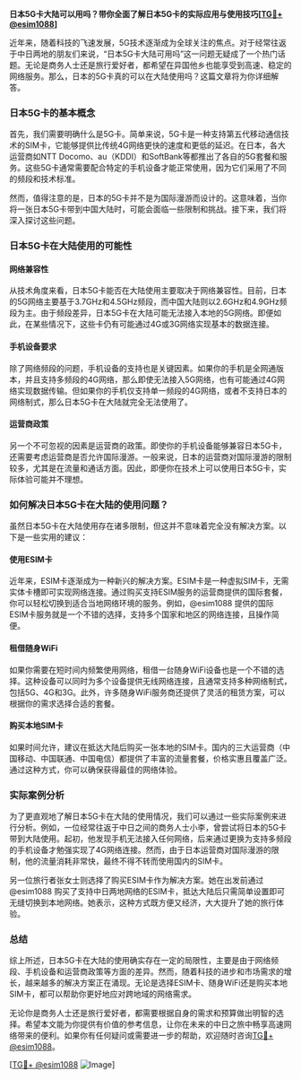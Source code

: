 **日本5G卡大陆可以用吗？带你全面了解日本5G卡的实际应用与使用技巧[[TG💪+ @esim1088](https://t.me/s/esim1088)]**

近年来，随着科技的飞速发展，5G技术逐渐成为全球关注的焦点。对于经常往返于中日两地的朋友们来说，“日本5G卡大陆可用吗”这一问题无疑成了一个热门话题。无论是商务人士还是旅行爱好者，都希望在异国他乡也能享受到高速、稳定的网络服务。那么，日本的5G卡真的可以在大陆使用吗？这篇文章将为你详细解答。

### 日本5G卡的基本概念

首先，我们需要明确什么是5G卡。简单来说，5G卡是一种支持第五代移动通信技术的SIM卡，它能够提供比传统4G网络更快的速度和更低的延迟。在日本，各大运营商如NTT Docomo、au（KDDI）和SoftBank等都推出了各自的5G套餐和服务。这些5G卡通常需要配合特定的手机设备才能正常使用，因为它们采用了不同的频段和技术标准。

然而，值得注意的是，日本的5G卡并不是为国际漫游而设计的。这意味着，当你将一张日本5G卡带到中国大陆时，可能会面临一些限制和挑战。接下来，我们将深入探讨这些问题。

### 日本5G卡在大陆使用的可能性

#### 网络兼容性

从技术角度来看，日本5G卡能否在大陆使用主要取决于网络兼容性。目前，日本的5G网络主要基于3.7GHz和4.5GHz频段，而中国大陆则以2.6GHz和4.9GHz频段为主。由于频段差异，日本5G卡在大陆可能无法接入本地的5G网络。即便如此，在某些情况下，这些卡仍有可能通过4G或3G网络实现基本的数据连接。

#### 手机设备要求

除了网络频段的问题，手机设备的支持也是关键因素。如果你的手机是全网通版本，并且支持多频段的4G网络，那么即使无法接入5G网络，也有可能通过4G网络实现数据传输。但如果你的手机仅支持单一频段的4G网络，或者不支持日本的网络制式，那么日本5G卡在大陆就完全无法使用了。

#### 运营商政策

另一个不可忽视的因素是运营商的政策。即使你的手机设备能够兼容日本5G卡，还需要考虑运营商是否允许国际漫游。一般来说，日本的运营商对国际漫游的限制较多，尤其是在流量和通话方面。因此，即便你在技术上可以使用日本5G卡，实际体验可能并不理想。

### 如何解决日本5G卡在大陆的使用问题？

虽然日本5G卡在大陆使用存在诸多限制，但这并不意味着完全没有解决方案。以下是一些实用的建议：

#### 使用ESIM卡

近年来，ESIM卡逐渐成为一种新兴的解决方案。ESIM卡是一种虚拟SIM卡，无需实体卡槽即可实现网络连接。通过购买支持ESIM服务的运营商提供的国际套餐，你可以轻松切换到适合当地网络环境的服务。例如，@esim1088 提供的国际ESIM卡服务就是一个不错的选择，支持多个国家和地区的网络连接，且操作简便。

#### 租借随身WiFi

如果你需要在短时间内频繁使用网络，租借一台随身WiFi设备也是一个不错的选择。这种设备可以同时为多个设备提供无线网络连接，且通常支持多种网络制式，包括5G、4G和3G。此外，许多随身WiFi服务商还提供了灵活的租赁方案，可以根据你的需求选择合适的套餐。

#### 购买本地SIM卡

如果时间允许，建议在抵达大陆后购买一张本地的SIM卡。国内的三大运营商（中国移动、中国联通、中国电信）都提供了丰富的流量套餐，价格实惠且覆盖广泛。通过这种方式，你可以确保获得最佳的网络体验。

### 实际案例分析

为了更直观地了解日本5G卡在大陆的使用情况，我们可以通过一些实际案例来进行分析。例如，一位经常往返于中日之间的商务人士小李，曾尝试将日本的5G卡带到大陆使用。起初，他发现手机无法接入任何网络，后来通过更换为支持多频段的手机设备才勉强实现了4G网络连接。然而，由于日本运营商对国际漫游的限制，他的流量消耗非常快，最终不得不转而使用国内的SIM卡。

另一位旅行者张女士则选择了购买ESIM卡作为解决方案。她在出发前通过@esim1088 购买了支持中日两地网络的ESIM卡，抵达大陆后只需简单设置即可无缝切换到本地网络。她表示，这种方式既方便又经济，大大提升了她的旅行体验。

### 总结

综上所述，日本5G卡在大陆的使用确实存在一定的局限性，主要是由于网络频段、手机设备和运营商政策等方面的差异。然而，随着科技的进步和市场需求的增长，越来越多的解决方案正在涌现。无论是选择ESIM卡、随身WiFi还是购买本地SIM卡，都可以帮助你更好地应对跨地域的网络需求。

无论你是商务人士还是旅行爱好者，都需要根据自身的需求和预算做出明智的选择。希望本文能为你提供有价值的参考信息，让你在未来的中日之旅中畅享高速网络带来的便利。如果你有任何疑问或需要进一步的帮助，欢迎随时咨询[TG💪+ @esim1088](https://t.me/s/esim1088)。

[[TG💪+ @esim1088](https://t.me/s/esim1088) ![Image](https://i.postimg.cc/4NQfJmqS/Snipaste-2025-05-13-00-14-12.png)]